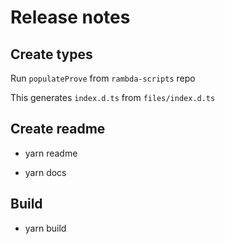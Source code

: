 # Release notes

## Create types

Run `populateProve` from `rambda-scripts` repo

This generates `index.d.ts` from `files/index.d.ts`

## Create readme

- yarn readme

- yarn docs

## Build

- yarn build
